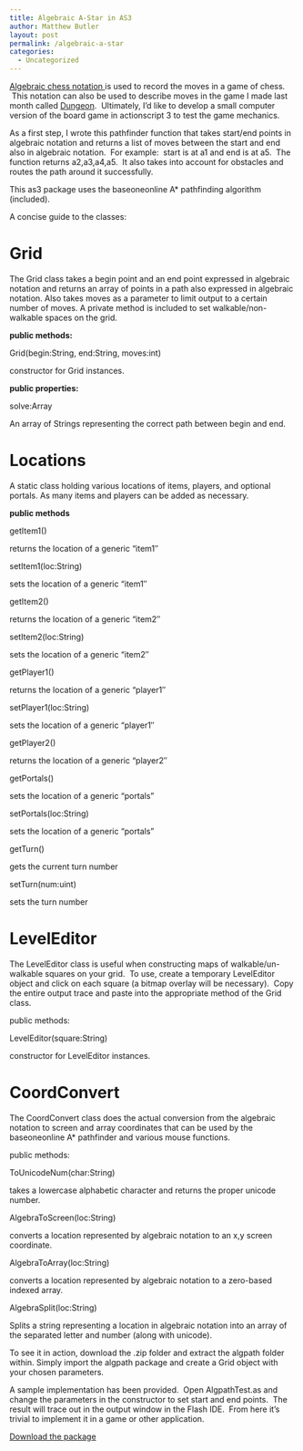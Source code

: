 ```yaml
---
title: Algebraic A-Star in AS3
author: Matthew Butler
layout: post
permalink: /algebraic-a-star
categories:
  - Uncategorized
---
```

[Algebraic chess notation ][1] is used to record the moves in a game of chess.  This notation can also be used to describe moves in the game I made last month called [Dungeon][2].  Ultimately, I&#8217;d like to develop a small computer version of the board game in actionscript 3 to test the game mechanics.

As a first step, I wrote this pathfinder function that takes start/end points in algebraic notation and returns a list of moves between the start and end also in algebraic notation.  For example:  start is at a1 and end is at a5.  The function returns a2,a3,a4,a5.  It also takes into account for obstacles and routes the path around it successfully.

This as3 package uses the baseoneonline A* pathfinding algorithm (included).

A concise guide to the classes:

# Grid

The Grid class takes a begin point and an end point expressed in algebraic notation and returns an array of points in a path also expressed in algebraic notation. Also takes moves as a parameter to limit output to a certain number of moves. A private method is included to set walkable/non-walkable spaces on the grid.

**public methods:**

<div class="codesnip-container" >
  Grid(begin:String, end:String, moves:int)
</div>

constructor for Grid instances.

**public properties:**

<div class="codesnip-container" >
  solve:Array
</div>

An array of Strings representing the correct path between begin and end.

# Locations

A static class holding various locations of items, players, and optional portals. As many items and players can be added as necessary.

**public methods**

<div class="codesnip-container" >
  getItem1()
</div>

returns the location of a generic &#8220;item1&#8243;

<div class="codesnip-container" >
  setItem1(loc:String)
</div>

sets the location of a generic &#8220;item1&#8243;

<div class="codesnip-container" >
  getItem2()
</div>

returns the location of a generic &#8220;item2&#8243;

<div class="codesnip-container" >
  setItem2(loc:String)
</div>

sets the location of a generic &#8220;item2&#8243;

<div class="codesnip-container" >
  getPlayer1()
</div>

returns the location of a generic &#8220;player1&#8243;

<div class="codesnip-container" >
  setPlayer1(loc:String)
</div>

sets the location of a generic &#8220;player1&#8243;

<div class="codesnip-container" >
  getPlayer2()
</div>

returns the location of a generic &#8220;player2&#8243;

<div class="codesnip-container" >
  getPortals()
</div>

sets the location of a generic &#8220;portals&#8221;

<div class="codesnip-container" >
  setPortals(loc:String)
</div>

sets the location of a generic &#8220;portals&#8221;

<div class="codesnip-container" >
  getTurn()
</div>

gets the current turn number

<div class="codesnip-container" >
  setTurn(num:uint)
</div>

sets the turn number

# LevelEditor

The LevelEditor class is useful when constructing maps of walkable/un-walkable squares on your grid.  To use, create a temporary LevelEditor object and click on each square (a bitmap overlay will be necessary).  Copy the entire output trace and paste into the appropriate method of the Grid class.

public methods:

<div class="codesnip-container" >
  LevelEditor(square:String)
</div>

constructor for LevelEditor instances.

# CoordConvert

The CoordConvert class does the actual conversion from the algebraic notation to screen and array coordinates that can be used by the baseoneonline A* pathfinder and various mouse functions.

public methods:

<div class="codesnip-container" >
  ToUnicodeNum(char:String)
</div>

takes a lowercase alphabetic character and returns the proper unicode number.

<div class="codesnip-container" >
  AlgebraToScreen(loc:String)
</div>

converts a location represented by algebraic notation to an x,y screen coordinate.

<div class="codesnip-container" >
  AlgebraToArray(loc:String)
</div>

converts a location represented by algebraic notation to a zero-based indexed array.

<div class="codesnip-container" >
  AlgebraSplit(loc:String)
</div>

Splits a string representing a location in algebraic notation into an array of the separated letter and number (along with unicode).

To see it in action, download the .zip folder and extract the algpath folder within. Simply import the algpath package and create a Grid object with your chosen parameters.

A sample implementation has been provided.  Open AlgpathTest.as and change the parameters in the constructor to set start and end points.  The result will trace out in the output window in the Flash IDE.  From here it&#8217;s trivial to implement it in a game or other application.

[Download the package][3]

 [1]: http://en.wikipedia.org/wiki/Algebraic_chess_notation
 [2]: http://mattbutler.net/?p=257
 [3]: http://github.com/mbutler/algpath